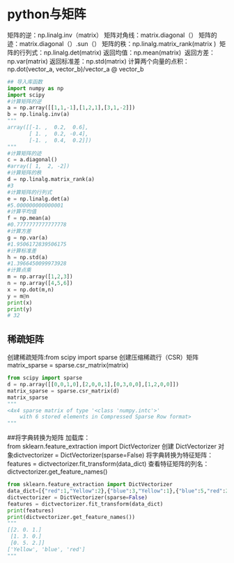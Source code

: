 # python与矩阵
矩阵的逆：np.linalg.inv（matrix）
矩阵对角线：matrix.diagonal（）
矩阵的迹：matrix.diagonal（）.sun（）
矩阵的秩：np.linalg.matrix_rank(matrix ) 
矩阵的行列式：np.linalg.det(matrix)
返回均值：np.mean(matrix) 
返回方差：np.var(matrix)
返回标准差：np.std(matrix)
计算两个向量的点积：np.dot(vector_a, vector_b)/vector_a @ vector_b
```python
## 导入库函数
import numpy as np
import scipy
#计算矩阵的逆
a = np.array([[1,1,-1],[1,2,1],[3,1,-2]])
b = np.linalg.inv(a)
"""
array([[-1. ,  0.2,  0.6],
       [ 1. ,  0.2, -0.4],
       [-1. ,  0.4,  0.2]])
"""
#计算矩阵的迹
c = a.diagonal()
#array([ 1,  2, -2])
#计算矩阵的秩
d = np.linalg.matrix_rank(a)
#3
#计算矩阵的行列式
e = np.linalg.det(a)
#5.000000000000001
#计算平均值
f = np.mean(a)
#0.7777777777777778
#计算方差
g = np.var(a)
#1.9506172839506175
#计算标准差
h = np.std(a)
#1.3966450099973928
#计算点乘
m = np.array([1,2,3])
n = np.array([4,5,6])
x = np.dot(m,n)
y = m@n
print(x)
print(y)
# 32

```
## 稀疏矩阵
创建稀疏矩阵:from scipy import sparse
创建压缩稀疏行（CSR）矩阵matrix_sparse = sparse.csr_matrix(matrix)
```python
from scipy import sparse
d = np.array([[0,0,1,0],[2,0,0,1],[0,3,0,0],[1,2,0,0]])
matrix_sparse = sparse.csr_matrix(d)
matrix_sparse
"""
<4x4 sparse matrix of type '<class 'numpy.intc'>'
	with 6 stored elements in Compressed Sparse Row format>
"""
```
##将字典转换为矩阵
加载库：from sklearn.feature_extraction import DictVectorizer
创建 DictVectorizer 对象dictvectorizer = DictVectorizer(sparse=False)
将字典转换为特征矩阵：features = dictvectorizer.fit_transform(data_dict)
查看特征矩阵的列名：dictvectorizer.get_feature_names()

```python
from sklearn.feature_extraction import DictVectorizer
data_dict=[{"red":1,"Yellow":2},{"blue":3,"Yellow":1},{"blue":5,"red":2}]
dictvectorizer = DictVectorizer(sparse=False)
features = dictvectorizer.fit_transform(data_dict)
print(features)
print(dictvectorizer.get_feature_names())
"""
[[2. 0. 1.]
 [1. 3. 0.]
 [0. 5. 2.]]
['Yellow', 'blue', 'red']
"""
```

